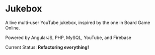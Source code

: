 Jukebox
=======

A live multi-user YouTube jukebox, inspired by the one in Board Game Online.

Powered by AngularJS, PHP, MySQL, YouTube, and Firebase

Current Status: **Refactoring everything!**